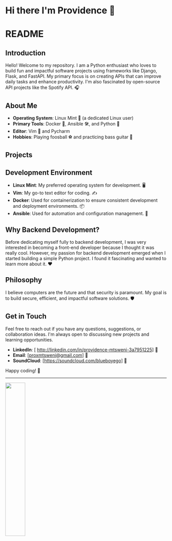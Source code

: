 # Hi there I'm Providence 👋

# README

## Introduction

Hello! Welcome to my repository. I am a Python enthusiast who loves to build fun and impactful software projects using frameworks like Django, Flask, and FastAPI. My primary focus is on creating APIs that can improve daily tasks and enhance productivity. I'm also fascinated by open-source API projects like the Spotify API. 🎧

## About Me

- **Operating System**: Linux Mint 🐧 (a dedicated Linux user)
- **Primary Tools**: Docker 🐳, Ansible 🛠️, and Python 🐍
- **Editor**: Vim 📝 and Pycharm
- **Hobbies**: Playing foosball ⚽ and practicing bass guitar 🎸

## Projects

## Development Environment

- **Linux Mint**: My preferred operating system for development. 🖥️
- **Vim**: My go-to text editor for coding. ✍️
- **Docker**: Used for containerization to ensure consistent development and deployment environments. 📦
- **Ansible**: Used for automation and configuration management. 🔧

## Why Backend Development?

Before dedicating myself fully to backend development, I was very interested in becoming a front-end developer because I thought it was really cool. However, my passion for backend development emerged when I started building a simple Python project. I found it fascinating and wanted to learn more about it. ❤️

## Philosophy

I believe computers are the future and that security is paramount. My goal is to build secure, efficient, and impactful software solutions. 🛡️

## Get in Touch

Feel free to reach out if you have any questions, suggestions, or collaboration ideas. I'm always open to discussing new projects and learning opportunities.

- **LinkedIn**: [ http://linkedin.com/in/providence-mtsweni-3a7951225] 🔗
- **Email**: [proxmtsweni@gmail.com] 📧
-  **SoundCloud**: [https://soundcloud.com/blueboyego] 🎸

Happy coding! 🚀

---

<img align="Left" width="35%"  src="https://github-readme-stats.vercel.app/api/top-langs/?username=directlypro&layout=compact">
